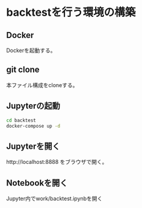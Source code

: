 # backtestを行う環境の構築

## Docker 

Dockerを起動する。

## git clone

本ファイル構成をcloneする。

## Jupyterの起動

```bash
cd backtest
docker-compose up -d
```

## Jupyterを開く

http://localhost:8888 をブラウザで開く。

## Notebookを開く

Jupyter内でwork/backtest.ipynbを開く

